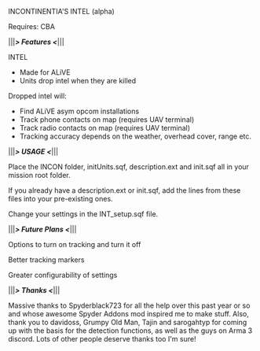 INCONTINENTIA'S INTEL (alpha)

Requires: CBA


|||*********************> Features <*********************|||

INTEL

* Made for ALiVE
* Units drop intel when they are killed

Dropped intel will: 
* Find ALiVE asym opcom installations
* Track phone contacts on map (requires UAV terminal)
* Track radio contacts on map (requires UAV terminal)
* Tracking accuracy depends on the weather, overhead cover, range etc.


|||*********************> USAGE <*********************|||

Place the INCON folder, initUnits.sqf, description.ext and init.sqf all in your mission root folder. 

If you already have a description.ext or init.sqf, add the lines from these files into your pre-existing ones.

Change your settings in the INT_setup.sqf file.


|||*********************> Future Plans <*********************|||

Options to turn on tracking and turn it off

Better tracking markers

Greater configurability of settings


|||*********************> Thanks <*********************|||

Massive thanks to Spyderblack723 for all the help over this past year or so and whose awesome Spyder Addons mod inspired me to make stuff.
Also, thank you to davidoss, Grumpy Old Man, Tajin and sarogahtyp for coming up with the basis for the detection functions, as well as the guys on Arma 3 discord.
Lots of other people deserve thanks too I'm sure!
